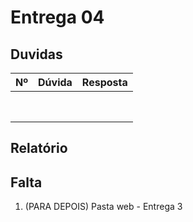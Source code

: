 # Entrega 04

## Duvidas

| Nº   | Dúvida                      | Resposta                                                     |
| ---- | --------------------------- | ------------------------------------------------------------ |
|     |        |          |
|      |        |          |
|      |        |          |
|      |        |          |
|      |        |          |
|      |        |          |
|      |        |          |
|      |        |          |

## Relatório




## Falta

1. (PARA DEPOIS) Pasta web - Entrega 3
